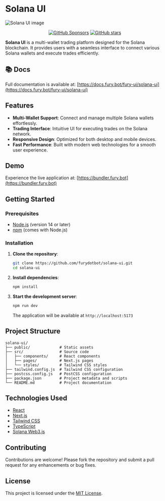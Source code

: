 # Solana UI

![Solana UI image](https://i.imgur.com/T9IzS4k.png)


<div align="center">

[![GitHub Sponsors](https://img.shields.io/badge/sponsor-%E2%9D%A4-lightgrey?logo=github)](https://github.com/sponsors/furydotbot)
[![GitHub stars](https://img.shields.io/github/stars/furydotbot/solana-ui?style=social)](https://github.com/furydotbot/solana-ui/stargazers)

</div>

**Solana UI** is a multi-wallet trading platform designed for the Solana blockchain.
It provides users with a seamless interface to connect various Solana wallets and execute trades efficiently.

## 📚 Docs

Full documentation is available at: [https://docs.fury.bot/fury-ui/solana-ui](https://docs.fury.bot/fury-ui/solana-ui)

## Features

- **Multi-Wallet Support**: Connect and manage multiple Solana wallets effortlessly.
- **Trading Interface**: Intuitive UI for executing trades on the Solana network.
- **Responsive Design**: Optimized for both desktop and mobile devices.
- **Fast Performance**: Built with modern web technologies for a smooth user experience.

## Demo

Experience the live application at: [https://bundler.fury.bot](https://bundler.fury.bot)

## Getting Started

### Prerequisites

- [Node.js](https://nodejs.org/) (version 14 or later)
- [npm](https://www.npmjs.com/) (comes with Node.js)

### Installation

1. **Clone the repository**:

   ```bash
   git clone https://github.com/furydotbot/solana-ui.git
   cd solana-ui
   ```

2. **Install dependencies**:

   ```bash
   npm install
   ```

3. **Start the development server**:

   ```bash
   npm run dev
   ```

   The application will be available at `http://localhost:5173`

## Project Structure

```
solana-ui/
├── public/             # Static assets
├── src/                # Source code
│   ├── components/     # React components
│   ├── pages/          # Next.js pages
│   └── styles/         # Tailwind CSS styles
├── tailwind.config.js  # Tailwind CSS configuration
├── postcss.config.js   # PostCSS configuration
├── package.json        # Project metadata and scripts
└── README.md           # Project documentation
```

## Technologies Used

- [React](https://reactjs.org/)
- [Next.js](https://nextjs.org/)
- [Tailwind CSS](https://tailwindcss.com/)
- [TypeScript](https://www.typescriptlang.org/)
- [Solana Web3.js](https://solana-labs.github.io/solana-web3.js/)

## Contributing

Contributions are welcome! Please fork the repository and submit a pull request for any enhancements or bug fixes.

## License

This project is licensed under the [MIT License](LICENSE).
